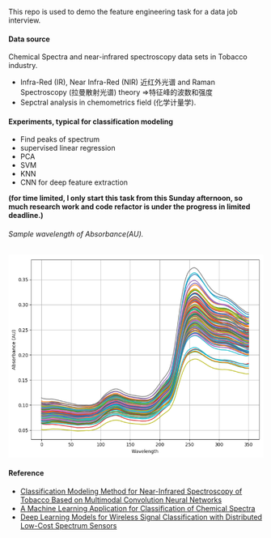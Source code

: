 This repo is used to demo the feature engineering task for a data job interview.

#### Data source 
Chemical Spectra and near-infrared spectroscopy data sets in Tobacco industry. 
- Infra-Red (IR), Near Infra-Red (NIR) 近红外光谱 and Raman Spectroscopy (拉曼散射光谱) theory =>特征峰的波数和强度
- Sepctral analysis in chemometrics field (化学计量学).


#### Experiments, typical for classification modeling
- Find peaks of spectrum 
- supervised linear regression 
- PCA 
- SVM 
- KNN 
- CNN for deep feature extraction

**(for time limited, I only start this task from this Sunday afternoon, so much research work and code refactor is under the progress in limited deadline.)**


###### Sample wavelength of Absorbance(AU).
<img src="wavelength.png" width="600" height="400">

#### Reference
- <a href="https://www.hindawi.com/journals/jamc/2020/9652470/">Classification Modeling Method for Near-Infrared Spectroscopy of Tobacco Based on Multimodal Convolution Neural Networks</a>
- <a href="https://www.researchgate.net/publication/226296679_A_Machine_Learning_Application_for_Classification_of_Chemical_Spectra">A Machine Learning Application for Classification of Chemical Spectra</a>
- <a href="https://arxiv.org/pdf/1707.08908.pdf">Deep Learning Models for Wireless Signal Classification with Distributed Low-Cost Spectrum Sensors</a>

